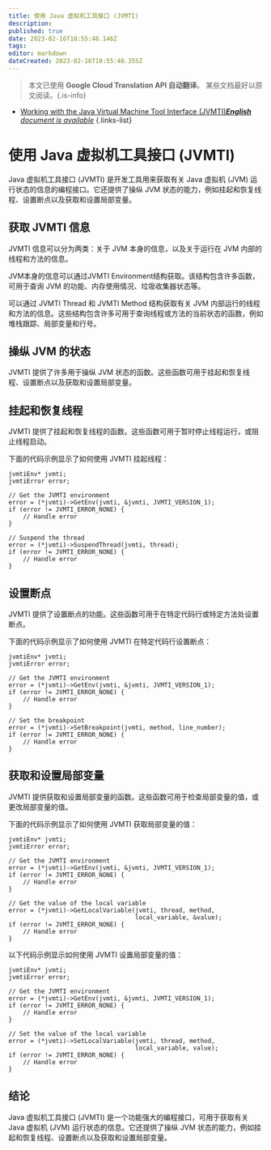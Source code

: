 ```yaml
---
title: 使用 Java 虚拟机工具接口 (JVMTI)
description: 
published: true
date: 2023-02-16T18:55:48.146Z
tags: 
editor: markdown
dateCreated: 2023-02-16T18:55:40.355Z
---
```


> 本文已使用 **Google Cloud Translation API 自动翻译**。
某些文档最好以原文阅读。{.is-info}



- [Working with the Java Virtual Machine Tool Interface (JVMTI)***English** document is available*](/en/Knowledge-base/Java/working-with-the-java-virtual-machine-tool-interface-jvmti)
{.links-list}


# 使用 Java 虚拟机工具接口 (JVMTI)

Java 虚拟机工具接口 (JVMTI) 是开发工具用来获取有关 Java 虚拟机 (JVM) 运行状态的信息的编程接口。它还提供了操纵 JVM 状态的能力，例如挂起和恢复线程、设置断点以及获取和设置局部变量。

## 获取 JVMTI 信息

JVMTI 信息可以分为两类：关于 JVM 本身的信息，以及关于运行在 JVM 内部的线程和方法的信息。

JVM本身的信息可以通过JVMTI Environment结构获取。该结构包含许多函数，可用于查询 JVM 的功能、内存使用情况、垃圾收集器状态等。

可以通过 JVMTI Thread 和 JVMTI Method 结构获取有关 JVM 内部运行的线程和方法的信息。这些结构包含许多可用于查询线程或方法的当前状态的函数，例如堆栈跟踪、局部变量和行号。

## 操纵 JVM 的状态

JVMTI 提供了许多用于操纵 JVM 状态的函数。这些函数可用于挂起和恢复线程、设置断点以及获取和设置局部变量。

## 挂起和恢复线程

JVMTI 提供了挂起和恢复线程的函数。这些函数可用于暂时停止线程运行，或阻止线程启动。

下面的代码示例显示了如何使用 JVMTI 挂起线程：

```
jvmtiEnv* jvmti;
jvmtiError error;

// Get the JVMTI environment
error = (*jvmti)->GetEnv(jvmti, &jvmti, JVMTI_VERSION_1);
if (error != JVMTI_ERROR_NONE) {
    // Handle error
}

// Suspend the thread
error = (*jvmti)->SuspendThread(jvmti, thread);
if (error != JVMTI_ERROR_NONE) {
    // Handle error
}
```

## 设置断点

JVMTI 提供了设置断点的功能。这些函数可用于在特定代码行或特定方法处设置断点。

下面的代码示例显示了如何使用 JVMTI 在特定代码行设置断点：

```
jvmtiEnv* jvmti;
jvmtiError error;

// Get the JVMTI environment
error = (*jvmti)->GetEnv(jvmti, &jvmti, JVMTI_VERSION_1);
if (error != JVMTI_ERROR_NONE) {
    // Handle error
}

// Set the breakpoint
error = (*jvmti)->SetBreakpoint(jvmti, method, line_number);
if (error != JVMTI_ERROR_NONE) {
    // Handle error
}
```

## 获取和设置局部变量

JVMTI 提供获取和设置局部变量的函数。这些函数可用于检查局部变量的值，或更改局部变量的值。

下面的代码示例显示了如何使用 JVMTI 获取局部变量的值：

```
jvmtiEnv* jvmti;
jvmtiError error;

// Get the JVMTI environment
error = (*jvmti)->GetEnv(jvmti, &jvmti, JVMTI_VERSION_1);
if (error != JVMTI_ERROR_NONE) {
    // Handle error
}

// Get the value of the local variable
error = (*jvmti)->GetLocalVariable(jvmti, thread, method,
                                   local_variable, &value);
if (error != JVMTI_ERROR_NONE) {
    // Handle error
}
```

以下代码示例显示如何使用 JVMTI 设置局部变量的值：

```
jvmtiEnv* jvmti;
jvmtiError error;

// Get the JVMTI environment
error = (*jvmti)->GetEnv(jvmti, &jvmti, JVMTI_VERSION_1);
if (error != JVMTI_ERROR_NONE) {
    // Handle error
}

// Set the value of the local variable
error = (*jvmti)->SetLocalVariable(jvmti, thread, method,
                                   local_variable, value);
if (error != JVMTI_ERROR_NONE) {
    // Handle error
}
```

## 结论

Java 虚拟机工具接口 (JVMTI) 是一个功能强大的编程接口，可用于获取有关 Java 虚拟机 (JVM) 运行状态的信息。它还提供了操纵 JVM 状态的能力，例如挂起和恢复线程、设置断点以及获取和设置局部变量。